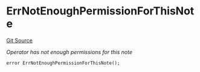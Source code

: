 # ErrNotEnoughPermissionForThisNote
[Git Source](https://github.com/Crossbell-Box/Crossbell-Contracts/blob/1bc9213c7fb7853b038310c6b20bef0fd2cf388b/contracts/libraries/Error.sol)

*Operator has not enough permissions for this note*


```solidity
error ErrNotEnoughPermissionForThisNote();
```

